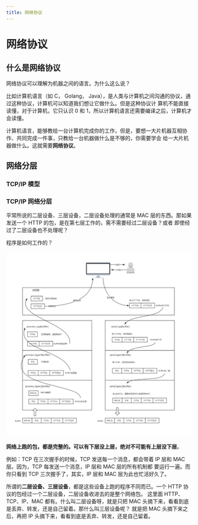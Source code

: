 ```yaml
---
title: 网络协议
---
```

# 网络协议

## 什么是网络协议
网络协议可以理解为机器之间的语言。为什么这么说？

比如计算机语言（如 C， Golang， Java），是人类与计算机之间沟通的协议，通过这种协议，计算机可以知道我们想让它做什么。但是这种协议计
算机不能直接读懂，对于计算机，它只认识 0 和 1，所以计算机语言还需要编译之后，计算机才会读懂。

计算机语言，能够教给一台计算机完成你的工作，但是，要想一大片机器互相协作、共同完成一件事，只教给一台机器做什么是不够的，你需要学会
给一大片机器做什么。这就需要**网络协议**。

## 网络分层
### TCP/IP 模型

### TCP/IP 网络分层

平常所说的二层设备、三层设备，二层设备处理的通常是 MAC 层的东西。那如果发送一个 HTTP 的包，是在第七层工作的，需不需要经过二层设备？或者
即使经过了二层设备也不处理呢？

程序是如何工作的？

![](imgs/protocol-layers.jpg)


**网络上跑的包，都是完整的。可以有下层没上层，绝对不可能有上层没下层**。

例如：TCP 在三次握手的时候，TCP 发送每一个消息，都会带着 IP 层和 MAC 层。因为，TCP 每发送一个消息，IP 层和 MAC 层的所有机制都
要运行一遍。而你只看到 TCP 三次握手了，其实，IP 层和 MAC 层为此也忙活好久了。

所谓的**二层设备、三层设备**，都是这些设备上跑的程序不同而已。一个 HTTP 协议的包经过一个二层设备，二层设备收进去的是整个网络包。
这里面 HTTP、TCP、IP、MAC 都有。什么叫二层设备呀，就是只把 MAC 头摘下来，看看到底是丢弃、转发，还是自己留着。那什么叫三层设备呢？
就是把 MAC 头摘下来之后，再把 IP 头摘下来，看看到底是丢弃、转发，还是自己留着。
